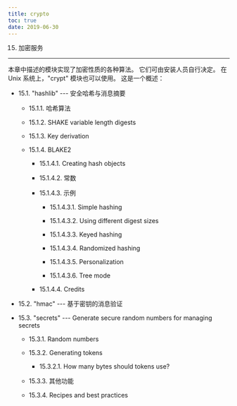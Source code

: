 ```yaml
---
title: crypto
toc: true
date: 2019-06-30
---
```

15. 加密服务
************

本章中描述的模块实现了加密性质的各种算法。 它们可由安装人员自行决定。
在 Unix 系统上，"crypt" 模块也可以使用。 这是一个概述：

* 15.1. "hashlib" --- 安全哈希与消息摘要

  * 15.1.1. 哈希算法

  * 15.1.2. SHAKE variable length digests

  * 15.1.3. Key derivation

  * 15.1.4. BLAKE2

    * 15.1.4.1. Creating hash objects

    * 15.1.4.2. 常数

    * 15.1.4.3. 示例

      * 15.1.4.3.1. Simple hashing

      * 15.1.4.3.2. Using different digest sizes

      * 15.1.4.3.3. Keyed hashing

      * 15.1.4.3.4. Randomized hashing

      * 15.1.4.3.5. Personalization

      * 15.1.4.3.6. Tree mode

    * 15.1.4.4. Credits

* 15.2. "hmac" --- 基于密钥的消息验证

* 15.3. "secrets" --- Generate secure random numbers for managing
  secrets

  * 15.3.1. Random numbers

  * 15.3.2. Generating tokens

    * 15.3.2.1. How many bytes should tokens use?

  * 15.3.3. 其他功能

  * 15.3.4. Recipes and best practices
